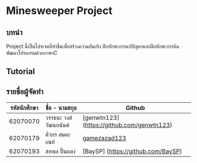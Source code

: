 # Minesweeper Project
## บทนำ
Project นี้เป็นโปรเจคที่ทำขึ้นเพื่อสร้างความบันเทิง ฝึกทักษะการแก้ปัญหาและฝึกทักษะการคิด พัฒนาโปรแกรมด้วยภาษาC
## Tutorial

## รายชื่อผู้จัดทำ
| รหัสนักศึกษา | ชื่อ - นามสกุล | Github |
| --- | --- | --- |
| 62070070 | วรรธนะ วงศ์วัฒนอนันต์ | [genwtn123] (https://github.com/genwtn123) |
| 62070179 | ศิวกร สมคะเณย์ | [gamezazad123](https://github.com/gamezazad123) |
| 62070193 | สหพล ปั้นแตง | [BaySP] (https://github.com/BaySP) |
